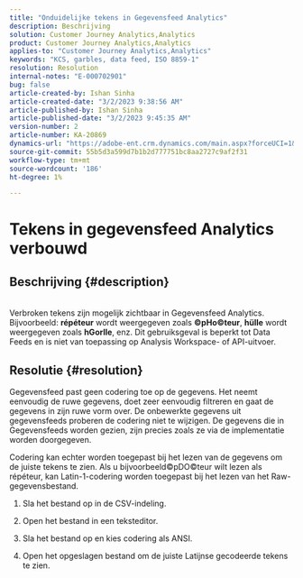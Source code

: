 ```yaml
---
title: "Onduidelijke tekens in Gegevensfeed Analytics"
description: Beschrijving
solution: Customer Journey Analytics,Analytics
product: Customer Journey Analytics,Analytics
applies-to: "Customer Journey Analytics,Analytics"
keywords: "KCS, garbles, data feed, ISO 8859-1"
resolution: Resolution
internal-notes: "E-000702901"
bug: false
article-created-by: Ishan Sinha
article-created-date: "3/2/2023 9:38:56 AM"
article-published-by: Ishan Sinha
article-published-date: "3/2/2023 9:45:35 AM"
version-number: 2
article-number: KA-20869
dynamics-url: "https://adobe-ent.crm.dynamics.com/main.aspx?forceUCI=1&pagetype=entityrecord&etn=knowledgearticle&id=4997bf0b-deb8-ed11-83fe-6045bd0065f9"
source-git-commit: 55b5d3a599d7b1b2d777751bc8aa2727c9af2f31
workflow-type: tm+mt
source-wordcount: '186'
ht-degree: 1%

---
```


# Tekens in gegevensfeed Analytics verbouwd

## Beschrijving {#description}

<br>Verbroken tekens zijn mogelijk zichtbaar in Gegevensfeed Analytics. Bijvoorbeeld: <b>répéteur</b> wordt weergegeven zoals <b>©pHo©teur</b>, <b>hülle</b> wordt weergegeven zoals <b>hGorlle</b>, enz. Dit gebruiksgeval is beperkt tot Data Feeds en is niet van toepassing op Analysis Workspace- of API-uitvoer.<br>

## Resolutie {#resolution}


Gegevensfeed past geen codering toe op de gegevens. Het neemt eenvoudig de ruwe gegevens, doet zeer eenvoudig filtreren en gaat de gegevens in zijn ruwe vorm over. De onbewerkte gegevens uit gegevensfeeds proberen de codering niet te wijzigen. De gegevens die in Gegevensfeeds worden gezien, zijn precies zoals ze via de implementatie worden doorgegeven.

Codering kan echter worden toegepast bij het lezen van de gegevens om de juiste tekens te zien. Als u bijvoorbeeld©pDO©teur wilt lezen als répéteur, kan Latin-1-codering worden toegepast bij het lezen van het Raw-gegevensbestand.

1. Sla het bestand op in de CSV-indeling.

2. Open het bestand in een teksteditor.

3. Sla het bestand op en kies codering als ANSI.

4. Open het opgeslagen bestand om de juiste Latijnse gecodeerde tekens te zien.

